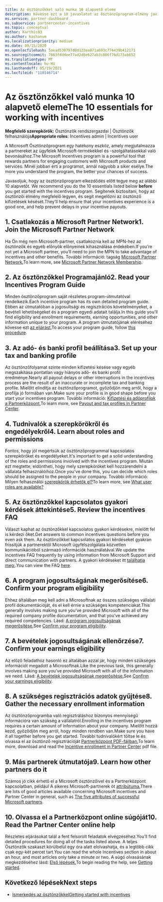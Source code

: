 ```yaml
---
title: Az ösztönzőkkel való munka 10 alapvető eleme
description: Kövesse ezt a 10 javaslatot az ösztönzőprogram-élmény javításához és a kifizetések hamarabbi fogadáshoz.
ms.service: partner-dashboard
ms.subservice: partnercenter-incentives
ms.topic: conceptual
author: Karthic83
ms.author: kashanum
ms.localizationpriority: medium
ms.date: 09/15/2020
ms.openlocfilehash: 5aead530797d8d122ea871a693c774439b412171
ms.sourcegitcommit: 7063fdddee77ad2d8e627ab3c806f76d173ab652
ms.translationtype: MT
ms.contentlocale: hu-HU
ms.lasthandoff: 05/19/2021
ms.locfileid: "110146714"
---
```

# <a name="the-10-essentials-for-working-with-incentives"></a><span data-ttu-id="9ba38-103">Az ösztönzőkkel való munka 10 alapvető eleme</span><span class="sxs-lookup"><span data-stu-id="9ba38-103">The 10 essentials for working with incentives</span></span>

<span data-ttu-id="9ba38-104">**Megfelelő szerepkörök:** Ösztönzők rendszergazdai | Ösztönzők felhasználója</span><span class="sxs-lookup"><span data-stu-id="9ba38-104">**Appropriate roles**: Incentives admin | Incentives user</span></span>

<span data-ttu-id="9ba38-105">A Microsoft Ösztönzőprogram egy hatékony eszköz, amely megjutalmazza a partnereket az ügyfelek Microsoft-termékekkel és -szolgáltatásokkal való bevonásához.</span><span class="sxs-lookup"><span data-stu-id="9ba38-105">The Microsoft Incentives program is a powerful tool that rewards partners for engaging customers with Microsoft products and services.</span></span> <span data-ttu-id="9ba38-106">Minél jobban érti a programot, annál nagyobb a siker esélye.</span><span class="sxs-lookup"><span data-stu-id="9ba38-106">The more you understand the program, the better your chances of success.</span></span>

<span data-ttu-id="9ba38-107">Javasoljuk, hogy az ösztönzőprogram elkezdődés előtt tegye meg az alábbi 10 alapvetőt. </span><span class="sxs-lookup"><span data-stu-id="9ba38-107">We recommend you do the 10 essentials listed below **before** you get started with the incentives program.</span></span> <span data-ttu-id="9ba38-108">Segítenek biztosítani, hogy az ösztönzői élmény megfelelő legyen, és segít megelőzni az ösztönző kifizetések késését.</span><span class="sxs-lookup"><span data-stu-id="9ba38-108">They’ll help ensure that your incentives experience is a good one, and help prevent delays in your incentive payouts.</span></span>

## <a name="1-join-the-microsoft-partner-network"></a><span data-ttu-id="9ba38-109">1. Csatlakozás a Microsoft Partner Network</span><span class="sxs-lookup"><span data-stu-id="9ba38-109">1. Join the Microsoft Partner Network</span></span>

<span data-ttu-id="9ba38-110">Ha Ön még nem Microsoft-partner, csatlakoznia kell az MPN-hez az ösztönzők és egyéb előnyök előnyeinek kihasználása érdekében.</span><span class="sxs-lookup"><span data-stu-id="9ba38-110">If you’re not yet a Microsoft partner, you’ll need to join the MPN to take advantage of incentives and other benefits.</span></span> <span data-ttu-id="9ba38-111">További információ: tagság [Microsoft Partner Network.](https://partner.microsoft.com/membership)</span><span class="sxs-lookup"><span data-stu-id="9ba38-111">To learn more, see [Microsoft Partner Network Membership](https://partner.microsoft.com/membership).</span></span>

## <a name="2-read-your-incentives-program-guide"></a><span data-ttu-id="9ba38-112">2. Az ösztönzőkkel Programajánló</span><span class="sxs-lookup"><span data-stu-id="9ba38-112">2. Read your Incentives Program Guide</span></span>

<span data-ttu-id="9ba38-113">Minden ösztönzőprogram saját részletes program-útmutatóval rendelkezik.</span><span class="sxs-lookup"><span data-stu-id="9ba38-113">Each incentive program has its own detailed program guide.</span></span> <span data-ttu-id="9ba38-114">Ebben az útmutatóban a jogosultsági és regisztrációs követelményeket, a bevételi lehetőségeket és a program egyedi adatait találja.</span><span class="sxs-lookup"><span data-stu-id="9ba38-114">In this guide you'll find eligibility and enrollment requirements, earning opportunities, and other information unique to your program.</span></span> <span data-ttu-id="9ba38-115">A program útmutatójának eléréséhez kövesse ezt [az eljárást.](incentives-determined-your-program-eligibility.md#determining-your-program-eligibility)</span><span class="sxs-lookup"><span data-stu-id="9ba38-115">To access your program guide, follow [this procedure](incentives-determined-your-program-eligibility.md#determining-your-program-eligibility).</span></span>

## <a name="3-set-up-your-tax-and-banking-profile"></a><span data-ttu-id="9ba38-116">3. Az adó- és banki profil beállítása</span><span class="sxs-lookup"><span data-stu-id="9ba38-116">3. Set up your tax and banking profile</span></span>

<span data-ttu-id="9ba38-117">Az ösztönzőfolyamat szinte minden kifizetési késése vagy egyéb megszakítása pontatlan vagy hiányos adó- és banki profil eredménye.</span><span class="sxs-lookup"><span data-stu-id="9ba38-117">Nearly all payout delays or other interruptions in the incentives process are the result of an inaccurate or incomplete tax and banking profile.</span></span> <span data-ttu-id="9ba38-118">Mielőtt elindítja az ösztönzőprogramot, győződjön meg arról, hogy a profilja jó formában van.</span><span class="sxs-lookup"><span data-stu-id="9ba38-118">Make sure your profile is in good shape before you start your incentives program.</span></span> <span data-ttu-id="9ba38-119">További információ: [Kifizetési és adóprofilok a Partnerközpont.](incentives-create-and-manage-your-payout-and-tax-profiles.md)</span><span class="sxs-lookup"><span data-stu-id="9ba38-119">To learn more, see [Payout and tax profiles in Partner Center](incentives-create-and-manage-your-payout-and-tax-profiles.md).</span></span>

## <a name="4-learn-about-roles-and-permissions"></a><span data-ttu-id="9ba38-120">4. Tudnivalók a szerepkörökről és engedélyekről</span><span class="sxs-lookup"><span data-stu-id="9ba38-120">4. Learn about roles and permissions</span></span>

<span data-ttu-id="9ba38-121">Fontos, hogy jól megértsük az ösztönzőprogrammal kapcsolatos szerepköröket és engedélyeket.</span><span class="sxs-lookup"><span data-stu-id="9ba38-121">It's important to get a solid understanding of the roles and permissions involved with the incentives program.</span></span> <span data-ttu-id="9ba38-122">Miután ezt megtette, eldöntheti, hogy mely szerepköröket kell hozzárendelni a vállalata felhasználóihoz.</span><span class="sxs-lookup"><span data-stu-id="9ba38-122">Once you've done this, you can decide which roles should be assigned to the people in your company.</span></span> <span data-ttu-id="9ba38-123">További információ: Milyen felhasználói [szerepkörök érhetők el?](incentives-faq.md#what-user-roles-are-available)</span><span class="sxs-lookup"><span data-stu-id="9ba38-123">To learn more, see [What user roles are available?](incentives-faq.md#what-user-roles-are-available)</span></span>

## <a name="5-review-the-incentives-faq"></a><span data-ttu-id="9ba38-124">5. Az ösztönzőkkel kapcsolatos gyakori kérdések áttekintése</span><span class="sxs-lookup"><span data-stu-id="9ba38-124">5. Review the incentives FAQ</span></span>

<span data-ttu-id="9ba38-125">Választ kaphat az ösztönzőkkel kapcsolatos gyakori kérdésekre, mielőtt fel is kérdezi őket.</span><span class="sxs-lookup"><span data-stu-id="9ba38-125">Get answers to common incentives questions before you even ask them.</span></span> <span data-ttu-id="9ba38-126">Az ösztönzőkkel kapcsolatos gyakori kérdéseket gyakran frissítjük a partnerektől Microsoft ügyfélszolgálata közvetlen kommunikációból származó információk használatával.</span><span class="sxs-lookup"><span data-stu-id="9ba38-126">We update the incentives FAQ frequently by using information from Microsoft Support and direct communication with partners.</span></span> <span data-ttu-id="9ba38-127">A gyakori kérdéseket itt [találhatja meg:](incentives-faq.md).</span><span class="sxs-lookup"><span data-stu-id="9ba38-127">You can view the FAQ [here](incentives-faq.md).</span></span>

## <a name="6-confirm-your-program-eligibility"></a><span data-ttu-id="9ba38-128">6. A program jogosultságának megerősítése</span><span class="sxs-lookup"><span data-stu-id="9ba38-128">6. Confirm your program eligibility</span></span>

<span data-ttu-id="9ba38-129">Ehhez általában meg kell adni a Microsoftnak az összes szükséges vállalati profil dokumentációját, és el kell érnie a szükséges kompetenciákat.</span><span class="sxs-lookup"><span data-stu-id="9ba38-129">This generally involves making sure you’ve provided Microsoft with all of the required company profile documentation, and that you’ve achieved any required competencies.</span></span> <span data-ttu-id="9ba38-130">Lásd: [A program jogosultságának megerősítése.](incentives-determined-your-program-eligibility.md)</span><span class="sxs-lookup"><span data-stu-id="9ba38-130">See [Confirm your program eligibility](incentives-determined-your-program-eligibility.md).</span></span>

## <a name="7-confirm-your-earnings-eligibility"></a><span data-ttu-id="9ba38-131">7. A bevételek jogosultságának ellenőrzése</span><span class="sxs-lookup"><span data-stu-id="9ba38-131">7. Confirm your earnings eligibility</span></span>

<span data-ttu-id="9ba38-132">Az előző feladathoz hasonló ez általában azzal jár, hogy minden szükséges információt megadott a Microsoftnak.</span><span class="sxs-lookup"><span data-stu-id="9ba38-132">Like the previous task, this generally involves making sure you’ve provided Microsoft with all of the information we need.</span></span> <span data-ttu-id="9ba38-133">Lásd: [A bevételek jogosultságának megerősítése.](incentives-confirm-your-earnings-eligibility.md)</span><span class="sxs-lookup"><span data-stu-id="9ba38-133">See [Confirm your earnings eligibility](incentives-confirm-your-earnings-eligibility.md).</span></span>

## <a name="8-gather-the-necessary-enrollment-information"></a><span data-ttu-id="9ba38-134">8. A szükséges regisztrációs adatok gyűjtése</span><span class="sxs-lookup"><span data-stu-id="9ba38-134">8. Gather the necessary enrollment information</span></span>

<span data-ttu-id="9ba38-135">Az ösztönzőprogramba való regisztráláshoz bizonyos mennyiségű információra van szükség a vállalatról.</span><span class="sxs-lookup"><span data-stu-id="9ba38-135">Enrolling in the incentives program requires a certain amount of information about your company.</span></span> <span data-ttu-id="9ba38-136">Mielőtt hozzá kezd, győződjön meg arról, hogy minden rendben van.</span><span class="sxs-lookup"><span data-stu-id="9ba38-136">Make sure you have it all together before you get started.</span></span> <span data-ttu-id="9ba38-137">További tudnivalókért töltse le és olvassa el az ösztönző regisztrációját [Partnerközpont PDF-fájlban.](https://assetsprod.microsoft.com/partner-center-incentives-enrollment.pdf)</span><span class="sxs-lookup"><span data-stu-id="9ba38-137">To learn more, download and read the [Incentive enrollment in Partner Center](https://assetsprod.microsoft.com/partner-center-incentives-enrollment.pdf) pdf file.</span></span>

## <a name="9-learn-how-other-partners-do-it"></a><span data-ttu-id="9ba38-138">9. Más partnerek útmutatója</span><span class="sxs-lookup"><span data-stu-id="9ba38-138">9. Learn how other partners do it</span></span>

<span data-ttu-id="9ba38-139">Számos jó cikk érhető el a Microsoft ösztönzőivel és a Partnerközpont kapcsolatban, például A sikeres Microsoft-partnerek öt [attribútuma.](https://www.microsoft.com/en-us/us-partner-blog/2019/08/29/the-five-attributes-of-successful-microsoft-partners/)</span><span class="sxs-lookup"><span data-stu-id="9ba38-139">There are lots of good articles available concerning Microsoft incentives and Partner Center in general, such as [The five attributes of successful Microsoft partners](https://www.microsoft.com/en-us/us-partner-blog/2019/08/29/the-five-attributes-of-successful-microsoft-partners/).</span></span>

## <a name="10-read-the-partner-center-online-help"></a><span data-ttu-id="9ba38-140">10. Olvassa el a Partnerközpont online súgóját</span><span class="sxs-lookup"><span data-stu-id="9ba38-140">10. Read the Partner Center online help</span></span>

<span data-ttu-id="9ba38-141">Részletes eljárásokat talál a fent felsorolt feladatok elvégzéséhez.</span><span class="sxs-lookup"><span data-stu-id="9ba38-141">You’ll find detailed procedures for doing all of the tasks listed above.</span></span> <span data-ttu-id="9ba38-142">A teljes Ösztönzők szakaszt körülbelül egy óra alatt elolvashatja, és a legtöbb cikk csak egy-két percet tart.</span><span class="sxs-lookup"><span data-stu-id="9ba38-142">You can read the whole Incentives section in about an hour, and most articles only take a minute or two.</span></span> <span data-ttu-id="9ba38-143">A súgó olvasásának megkezdéséhez lásd: [Első lépések.](incentives-get-started-intro.md)</span><span class="sxs-lookup"><span data-stu-id="9ba38-143">To begin reading the help, see [Getting started](incentives-get-started-intro.md).</span></span>

## <a name="next-steps"></a><span data-ttu-id="9ba38-144">Következő lépések</span><span class="sxs-lookup"><span data-stu-id="9ba38-144">Next steps</span></span>

- [<span data-ttu-id="9ba38-145">Ismerkedés az ösztönzőkkel</span><span class="sxs-lookup"><span data-stu-id="9ba38-145">Getting started with incentives</span></span>](incentives-get-started-intro.md)
